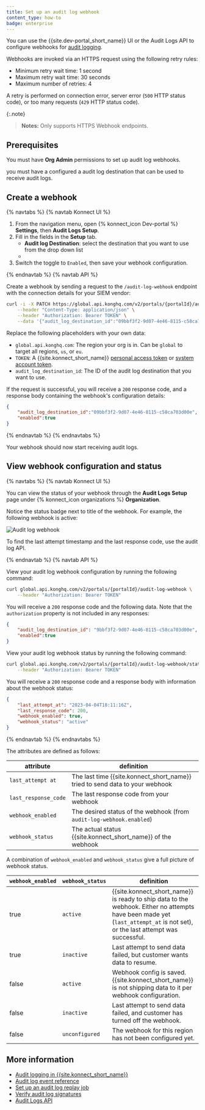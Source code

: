 ```yaml
---
title: Set up an audit log webhook
content_type: how-to
badge: enterprise
---
```


You can use the {{site.dev-portal_short_name}} UI or the Audit Logs API to configure webhooks for [audit logging](/konnect/dev-portal/audit-logging/).

Webhooks are invoked via an HTTPS request using the following retry rules:

- Minimum retry wait time: 1 second
- Maximum retry wait time: 30 seconds
- Maximum number of retries: 4

A retry is performed on connection error, server error (`500` HTTP status code), or too many requests (`429` HTTP status code).

{:.note}
> **Notes:**
Only supports HTTPS Webhook endpoints.

## Prerequisites

You must have **Org Admin** permissions to set up audit log webhooks.

you must have a configured a audit log destination that can be used to receive audit logs.

## Create a webhook

{% navtabs %}
{% navtab Konnect UI %}

1. From the navigation menu, open {% konnect_icon Dev-portal %} **Settings**, then **Audit Logs Setup**.
1. Fill in the fields in the **Setup** tab.
    * **Audit log Destination**: select the destination that you want to use from the drop down list
    * 
1. Switch the toggle to `Enabled`, then save your webhook configuration.

{% endnavtab %}
{% navtab API %}

Create a webhook by sending a request to the `/audit-log-webhook` endpoint with the connection details for your SIEM vendor:

```sh
curl -i -X PATCH https://global.api.konghq.com/v2/portals/{portalId}/audit-log-webhook \
    --header "Content-Type: application/json" \
    --header "Authorization: Bearer TOKEN" \
    --data '{"audit_log_destination_id":"09bbf3f2-9d07-4e46-8115-c58ca703d00e","enabled":true}'
```

Replace the following placeholders with your own data:
* `global.api.konghq.com`: The region your org is in. Can be `global` to target all regions, `us`, or `eu`.
* `TOKEN`: A {{site.konnect_short_name}} [personal access token](https://cloud.konghq.com/global/tokens) or
  [system account token](/konnect/org-management/system-accounts/).
* `audit_log_destination_id`: The ID of the audit log destination that you want to use.

If the request is successful, you will receive a `200` response code, and a response body containing the webhook's configuration details:

```json
{
    "audit_log_destination_id":"09bbf3f2-9d07-4e46-8115-c58ca703d00e",
    "enabled":true
}
```

{% endnavtab %}
{% endnavtabs %}

Your webhook should now start receiving audit logs.

## View webhook configuration and status

{% navtabs %}
{% navtab Konnect UI %}

You can view the status of your webhook through the **Audit Logs Setup** page under
{% konnect_icon organizations %} **Organization**.

Notice the status badge next to title of the webhook. For example, the following webhook is active:

![Audit log webhook](/assets/images/products/konnect/audit-logs/konnect-audit-log-webhook.png)

To find the last attempt timestamp and the last response code, use the audit log API.

{% endnavtab %}
{% navtab API %}

View your audit log webhook configuration by running the following command:

```sh
curl global.api.konghq.com/v2/portals/{portalId}/audit-log-webhook \
    --header "Authorization: Bearer TOKEN"
```

You will receive a `200` response code and the following data. Note that the `authorization` property is not included in any responses:

```json
{
    "audit_log_destination_id": "9bbf3f2-9d07-4e46-8115-c58ca703d00e",
    "enabled":true
}
```

View your audit log webhook status by running the following command:

```sh
curl global.api.konghq.com/v2/portals/{portalId}/audit-log-webhook/status \
    --header "Authorization: Bearer TOKEN"
```

You will receive a `200` response code and a response body with information about the webhook status:

```json
{
    "last_attempt_at": "2023-04-04T18:11:16Z",
    "last_response_code": 200,
    "webhook_enabled": true,
    "webhook_status": "active"
}
```

{% endnavtab %}
{% endnavtabs %}

The attributes are defined as follows:

attribute | definition
--------- | ----------
`last_attempt at` | The last time {{site.konnect_short_name}} tried to send data to your webhook
`last_response_code` | The last response code from your webhook
`webhook_enabled` | The desired status of the webhook (from `audit-log-webhook.enabled`)
`webhook_status` | The actual status {{site.konnect_short_name}} of the webhook

A combination of `webhook_enabled` and `webhook_status` give a full picture of webhook status.

`webhook_enabled` | `webhook_status` | definition
--------------- | -------------- | ----------
true            | `active`       | {{site.konnect_short_name}} is ready to ship data to the webhook. Either no attempts have been made yet (`last_attempt_at` is not set), or the last attempt was successful.
true            | `inactive`     | Last attempt to send data failed, but customer wants data to resume.
false           | `active`       | Webhook config is saved. {{site.konnect_short_name}} is not shipping data to it per webhook configuration.
false           | `inactive`     |Last attempt to send data failed, and customer has turned off the webhook.
false           | `unconfigured` | The webhook for this region has not been configured yet.


## More information
* [Audit logging in {{site.konnect_short_name}}](/konnect/dev-portal/audit-logging/)
* [Audit log event reference](/konnect/dev-portal/audit-logging/reference/)
* [Set up an audit log replay job](/konnect/dev-portal/audit-logging/replay-job/)
* [Verify audit log signatures](/konnect/dev-portal/audit-logging/verify-signatures/)
* [Audit Logs API](/konnect/api/audit-logs/latest/)
